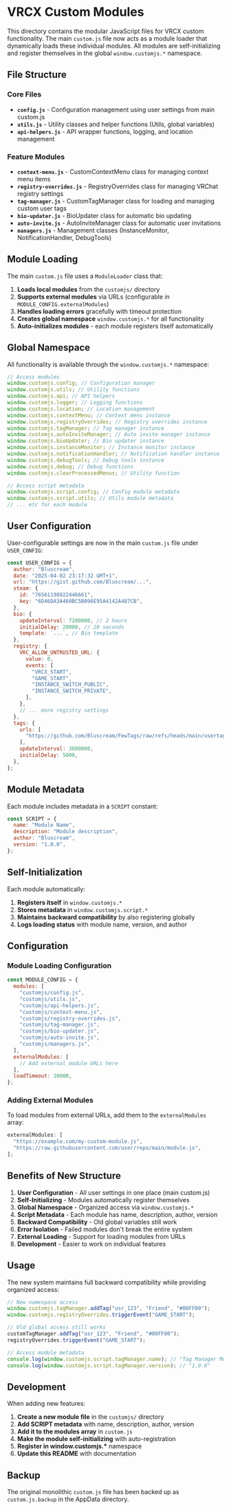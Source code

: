 # VRCX Custom Modules

This directory contains the modular JavaScript files for VRCX custom functionality. The main `custom.js` file now acts as a module loader that dynamically loads these individual modules. All modules are self-initializing and register themselves in the global `window.customjs.*` namespace.

## File Structure

### Core Files

- **`config.js`** - Configuration management using user settings from main custom.js
- **`utils.js`** - Utility classes and helper functions (Utils, global variables)
- **`api-helpers.js`** - API wrapper functions, logging, and location management

### Feature Modules

- **`context-menu.js`** - CustomContextMenu class for managing context menu items
- **`registry-overrides.js`** - RegistryOverrides class for managing VRChat registry settings
- **`tag-manager.js`** - CustomTagManager class for loading and managing custom user tags
- **`bio-updater.js`** - BioUpdater class for automatic bio updating
- **`auto-invite.js`** - AutoInviteManager class for automatic user invitations
- **`managers.js`** - Management classes (InstanceMonitor, NotificationHandler, DebugTools)

## Module Loading

The main `custom.js` file uses a `ModuleLoader` class that:

1. **Loads local modules** from the `customjs/` directory
2. **Supports external modules** via URLs (configurable in `MODULE_CONFIG.externalModules`)
3. **Handles loading errors** gracefully with timeout protection
4. **Creates global namespace** `window.customjs.*` for all functionality
5. **Auto-initializes modules** - each module registers itself automatically

## Global Namespace

All functionality is available through the `window.customjs.*` namespace:

```javascript
// Access modules
window.customjs.config; // Configuration manager
window.customjs.utils; // Utility functions
window.customjs.api; // API helpers
window.customjs.logger; // Logging functions
window.customjs.location; // Location management
window.customjs.contextMenu; // Context menu instance
window.customjs.registryOverrides; // Registry overrides instance
window.customjs.tagManager; // Tag manager instance
window.customjs.autoInviteManager; // Auto invite manager instance
window.customjs.bioUpdater; // Bio updater instance
window.customjs.instanceMonitor; // Instance monitor instance
window.customjs.notificationHandler; // Notification handler instance
window.customjs.debugTools; // Debug tools instance
window.customjs.debug; // Debug functions
window.customjs.clearProcessedMenus; // Utility function

// Access script metadata
window.customjs.script.config; // Config module metadata
window.customjs.script.utils; // Utils module metadata
// ... etc for each module
```

## User Configuration

User-configurable settings are now in the main `custom.js` file under `USER_CONFIG`:

```javascript
const USER_CONFIG = {
  author: "Bluscream",
  date: "2025-04-02 23:17:32 GMT+1",
  url: "https://gist.github.com/Bluscream/...",
  steam: {
    id: "76561198022446661",
    key: "6D46DA3A460BC5B096E95A4142A487CB",
  },
  bio: {
    updateInterval: 7200000, // 2 hours
    initialDelay: 20000, // 20 seconds
    template: `...`, // Bio template
  },
  registry: {
    VRC_ALLOW_UNTRUSTED_URL: {
      value: 0,
      events: [
        "VRCX_START",
        "GAME_START",
        "INSTANCE_SWITCH_PUBLIC",
        "INSTANCE_SWITCH_PRIVATE",
      ],
    },
    // ... more registry settings
  },
  tags: {
    urls: [
      "https://github.com/Bluscream/FewTags/raw/refs/heads/main/usertags.json",
    ],
    updateInterval: 3600000,
    initialDelay: 5000,
  },
};
```

## Module Metadata

Each module includes metadata in a `SCRIPT` constant:

```javascript
const SCRIPT = {
  name: "Module Name",
  description: "Module description",
  author: "Bluscream",
  version: "1.0.0",
};
```

## Self-Initialization

Each module automatically:

1. **Registers itself** in `window.customjs.*`
2. **Stores metadata** in `window.customjs.script.*`
3. **Maintains backward compatibility** by also registering globally
4. **Logs loading status** with module name, version, and author

## Configuration

### Module Loading Configuration

```javascript
const MODULE_CONFIG = {
  modules: [
    "customjs/config.js",
    "customjs/utils.js",
    "customjs/api-helpers.js",
    "customjs/context-menu.js",
    "customjs/registry-overrides.js",
    "customjs/tag-manager.js",
    "customjs/bio-updater.js",
    "customjs/auto-invite.js",
    "customjs/managers.js",
  ],
  externalModules: [
    // Add external module URLs here
  ],
  loadTimeout: 10000,
};
```

### Adding External Modules

To load modules from external URLs, add them to the `externalModules` array:

```javascript
externalModules: [
  "https://example.com/my-custom-module.js",
  "https://raw.githubusercontent.com/user/repo/main/module.js",
];
```

## Benefits of New Structure

1. **User Configuration** - All user settings in one place (main custom.js)
2. **Self-Initializing** - Modules automatically register themselves
3. **Global Namespace** - Organized access via `window.customjs.*`
4. **Script Metadata** - Each module has name, description, author, version
5. **Backward Compatibility** - Old global variables still work
6. **Error Isolation** - Failed modules don't break the entire system
7. **External Loading** - Support for loading modules from URLs
8. **Development** - Easier to work on individual features

## Usage

The new system maintains full backward compatibility while providing organized access:

```javascript
// New namespace access
window.customjs.tagManager.addTag("usr_123", "Friend", "#00FF00");
window.customjs.registryOverrides.triggerEvent("GAME_START");

// Old global access still works
customTagManager.addTag("usr_123", "Friend", "#00FF00");
registryOverrides.triggerEvent("GAME_START");

// Access module metadata
console.log(window.customjs.script.tagManager.name); // "Tag Manager Module"
console.log(window.customjs.script.tagManager.version); // "1.0.0"
```

## Development

When adding new features:

1. **Create a new module file** in the `customjs/` directory
2. **Add SCRIPT metadata** with name, description, author, version
3. **Add it to the modules array** in `custom.js`
4. **Make the module self-initializing** with auto-registration
5. **Register in window.customjs.\*** namespace
6. **Update this README** with documentation

## Backup

The original monolithic `custom.js` file has been backed up as `custom.js.backup` in the AppData directory.
